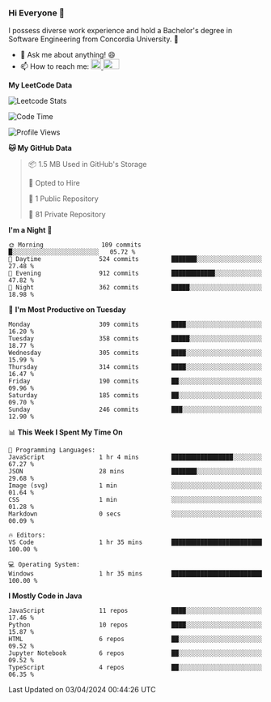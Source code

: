 ### Hi Everyone 👋
I possess diverse work experience and hold a Bachelor's degree in Software Engineering from Concordia University. 🏫

- 💬 Ask me about anything! 😄
- 📫 How to reach me: <a href="https://www.linkedin.com/in/siu-tong-ye/" target="_blank"> <img width="20px" width="32" src="https://cdn.jsdelivr.net/npm/simple-icons@v3/icons/linkedin.svg" /> </a> <a href="mailto:SiuTongYe@gmail.com" target="_blank"> <img height="20" width="32" src="https://cdn.jsdelivr.net/npm/simple-icons@v3/icons/gmail.svg" /> </a>

**My LeetCode Data** 

![Leetcode Stats](https://leetcard.jacoblin.cool/Siu_Ye)

<!--START_SECTION:waka-->
![Code Time](http://img.shields.io/badge/Code%20Time-284%20hrs%2057%20mins-blue)

![Profile Views](http://img.shields.io/badge/Profile%20Views-2-blue)

**🐱 My GitHub Data** 

> 📦 1.5 MB Used in GitHub's Storage 
 > 
> 💼 Opted to Hire
 > 
> 📜 1 Public Repository 
 > 
> 🔑 81 Private Repository 
 > 
**I'm a Night 🦉** 

```text
🌞 Morning                109 commits         █░░░░░░░░░░░░░░░░░░░░░░░░   05.72 % 
🌆 Daytime                524 commits         ███████░░░░░░░░░░░░░░░░░░   27.48 % 
🌃 Evening                912 commits         ████████████░░░░░░░░░░░░░   47.82 % 
🌙 Night                  362 commits         █████░░░░░░░░░░░░░░░░░░░░   18.98 % 
```
📅 **I'm Most Productive on Tuesday** 

```text
Monday                   309 commits         ████░░░░░░░░░░░░░░░░░░░░░   16.20 % 
Tuesday                  358 commits         █████░░░░░░░░░░░░░░░░░░░░   18.77 % 
Wednesday                305 commits         ████░░░░░░░░░░░░░░░░░░░░░   15.99 % 
Thursday                 314 commits         ████░░░░░░░░░░░░░░░░░░░░░   16.47 % 
Friday                   190 commits         ██░░░░░░░░░░░░░░░░░░░░░░░   09.96 % 
Saturday                 185 commits         ██░░░░░░░░░░░░░░░░░░░░░░░   09.70 % 
Sunday                   246 commits         ███░░░░░░░░░░░░░░░░░░░░░░   12.90 % 
```


📊 **This Week I Spent My Time On** 

```text
💬 Programming Languages: 
JavaScript               1 hr 4 mins         █████████████████░░░░░░░░   67.27 % 
JSON                     28 mins             ███████░░░░░░░░░░░░░░░░░░   29.68 % 
Image (svg)              1 min               ░░░░░░░░░░░░░░░░░░░░░░░░░   01.64 % 
CSS                      1 min               ░░░░░░░░░░░░░░░░░░░░░░░░░   01.28 % 
Markdown                 0 secs              ░░░░░░░░░░░░░░░░░░░░░░░░░   00.09 % 

🔥 Editors: 
VS Code                  1 hr 35 mins        █████████████████████████   100.00 % 

💻 Operating System: 
Windows                  1 hr 35 mins        █████████████████████████   100.00 % 
```

**I Mostly Code in Java** 

```text
JavaScript               11 repos            ████░░░░░░░░░░░░░░░░░░░░░   17.46 % 
Python                   10 repos            ████░░░░░░░░░░░░░░░░░░░░░   15.87 % 
HTML                     6 repos             ██░░░░░░░░░░░░░░░░░░░░░░░   09.52 % 
Jupyter Notebook         6 repos             ██░░░░░░░░░░░░░░░░░░░░░░░   09.52 % 
TypeScript               4 repos             ██░░░░░░░░░░░░░░░░░░░░░░░   06.35 % 
```




 Last Updated on 03/04/2024 00:44:26 UTC
<!--END_SECTION:waka-->

